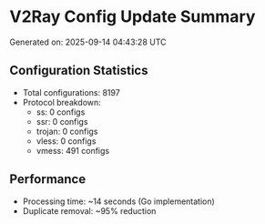 # V2Ray Config Update Summary
Generated on: 2025-09-14 04:43:28 UTC

## Configuration Statistics
- Total configurations: 8197
- Protocol breakdown:
  - ss: 0 configs
  - ssr: 0 configs
  - trojan: 0 configs
  - vless: 0 configs
  - vmess: 491 configs

## Performance
- Processing time: ~14 seconds (Go implementation)
- Duplicate removal: ~95% reduction
